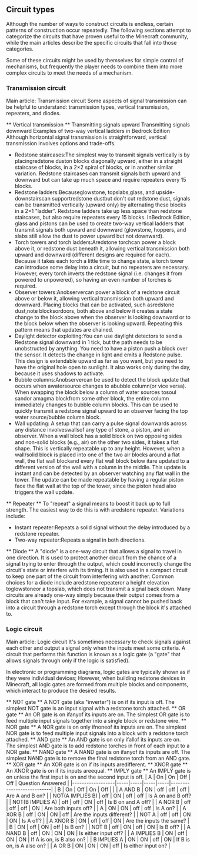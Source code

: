 ## Circuit types
Although the number of ways to construct circuits is endless, certain patterns of construction occur repeatedly. The following sections attempt to categorize the circuits that have proven useful to the Minecraft community, while the main articles describe the specific circuits that fall into those categories.

Some of these circuits might be used by themselves for simple control of mechanisms, but frequently the player needs to combine them into more complex circuits to meet the needs of a mechanism.

### Transmission circuit
Main article: Transmission circuit
Some aspects of signal transmission can be helpful to understand: transmission types, vertical transmission, repeaters, and diodes.

** Vertical transmission **
Transmitting signals upward
Transmitting signals downward
Examples of two-way vertical ladders in Bedrock Edition
Although horizontal signal transmission is straightforward, vertical transmission involves options and trade-offs.
- Redstone staircases:The simplest way to transmit signals vertically is by placingredstone duston blocks diagonally upward, either in a straight staircase of blocks, in a 2×2 spiral of blocks, or in another similar variation. Redstone staircases can transmit signals both upward and downward but can take up much space and require repeaters every 15 blocks.
- Redstone ladders:Becauseglowstone, topslabs,glass, and upside-downstairscan supportredstone dustbut don't cut redstone dust, signals can be transmitted vertically (upward only) by alternating these blocks in a 2×1 "ladder". Redstone ladders take up less space than redstone staircases, but also require repeaters every 15 blocks. InBedrock Edition, glass and pistons can be used to create two-way vertical ladders that transmit signals both upward and downward (glowstone, hoppers, and slabs still allow the dust to power upward but not downward).
- Torch towers and torch ladders:Aredstone torchcan power a block above it, or redstone dust beneath it, allowing vertical transmission both upward and downward (different designs are required for each). Because it takes each torch a little time to change state, a torch tower can introduce some delay into a circuit, but no repeaters are necessary. However, every torch inverts the redstone signal (i.e. changes it from powered to unpowered), so having an even number of torches is required.
- Observer towers:Anobservercan power a block of a redstone circuit above or below it, allowing vertical transmission both upward and downward. Placing blocks that can be activated, such asredstone dust,note blocksordoors, both above and below it creates a state change to the block above when the observer is looking downward or to the block below when the observer is looking upward. Repeating this pattern means that updates are chained.
- Daylight detector exploiting:You can use daylight detectors to send a Redstone signal downward in 1 tick, but the path needs to be unobstructed by anything. You need to have a piston push a block over the sensor. It detects the change in light and emits a Redstone pulse. This design is extendable upward as far as you want, but you need to have the original hole open to sunlight. It also works only during the day, because it uses shadows to activate.
- Bubble columns:Anobservercan be used to detect the block update that occurs when awatersource changes to abubble column(or vice versa). When swapping the block below a column of water sources tosoul sandor amagma blockfrom some other block, the entire column immediately changes to bubble column blocks. This can be used to quickly transmit a redstone signal upward to an observer facing the top water source/bubble column block.
- Wall updating: A setup that can carry a pulse signal downwards across any distance involveswallsof any type of stone, a piston, and an observer. When a wall block has a solid block on two opposing sides and non-solid blocks (e.g., air) on the other two sides, it takes a flat shape. This is vertically repeatable up to any height. However, when a wall/solid block is placed into one of the two air blocks around a flat wall, the flat wall blockand every flat wall block below itare updated to a different version of the wall with a column in the middle. This update is instant and can be detected by an observer watching any flat wall in the tower. The update can be made repeatable by having a regular piston face the flat wall at the top of the tower, since the piston head also triggers the wall update.

** Repeater **
To "repeat" a signal means to boost it back up to full strength. The easiest way to do this is with aredstone repeater. Variations include:
- Instant repeater:Repeats a solid signal without the delay introduced by a redstone repeater.
- Two-way repeater:Repeats a signal in both directions.

** Diode **
A "diode" is a one-way circuit that allows a signal to travel in one direction. It is used to protect another circuit from the chance of a signal trying to enter through the output, which could incorrectly change the circuit's state or interfere with its timing. It is also used in a compact circuit to keep one part of the circuit from interfering with another. Common choices for a diode include aredstone repeateror a height elevation toglowstoneor a topslab, which does not transmit a signal back down.
Many circuits are already one-way simply because their output comes from a block that can't take input. For example, a signal cannot be pushed back into a circuit through a redstone torch except through the block it's attached to.
### Logic circuit
Main article: Logic circuit
It's sometimes necessary to check signals against each other and output a signal only when the inputs meet some criteria. A circuit that performs this function is known as a logic gate (a "gate" that allows signals through only if the logic is satisfied).   

In electronic or programming diagrams, logic gates are typically shown as if they were individual devices; However, when building redstone devices in Minecraft, all logic gates are formed from multiple blocks and components, which interact to produce the desired results.

** NOT gate **
A NOT gate (aka "inverter") is on if its input is off. The simplest NOT gate is an input signal with a redstone torch attached.
** OR gate **
An OR gate is on ifanyof its inputs are on. The simplest OR gate is to feed multiple input signals together into a single block or redstone wire.
** NOR gate **
A NOR gate is on only ifnoneof its inputs are on. The simplest NOR gate is to feed multiple input signals into a block with a redstone torch attached.
** AND gate **
An AND gate is on only ifallof its inputs are on. The simplest AND gate is to add redstone torches in front of each input to a NOR gate.
** NAND gate **
A NAND gate is on ifanyof its inputs are off. The simplest NAND gate is to remove the final redstone torch from an AND gate.
** XOR gate **
An XOR gate is on if its inputs aredifferent.
** XNOR gate **
An XNOR gate is on if its inputs areequal.
** IMPLY gate **
An IMPLY gate is on unless the first input is on and the second input is off.
| A                | On  | On  | Off | Off | Question Answered         |
|------------------|-----|-----|-----|-----|---------------------------|
| B                | On  | Off | On  | Off |                           |
| A AND B          | ON  | off | off | off | Are A and B on?           |
| NOT(A IMPLIES B) | off | ON  | off | off | Is A on and B off?        |
| NOT(B IMPLIES A) | off | off | ON  | off | Is B on and A off?        |
| A NOR B          | off | off | off | ON  | Are both inputs off?      |
| A                | ON  | ON  | off | off | Is A on?                  |
| A XOR B          | off | ON  | ON  | off | Are the inputs different? |
| NOT A            | off | off | ON  | ON  | Is A off?                 |
| A XNOR B         | ON  | off | off | ON  | Are the inputs the same?  |
| B                | ON  | off | ON  | off | Is B on?                  |
| NOT B            | off | ON  | off | ON  | Is B off?                 |
| A NAND B         | off | ON  | ON  | ON  | Is either input off?      |
| A IMPLIES B      | ON  | off | ON  | ON  | If A is on, is B also on? |
| B IMPLIES A      | ON  | ON  | off | ON  | If B is on, is A also on? |
| A OR B           | ON  | ON  | ON  | off | Is either input on?       |

